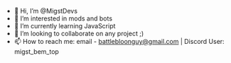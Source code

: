 - 👋 Hi, I’m @MigstDevs
- 👀 I’m interested in mods and bots
- 🌱 I’m currently learning JavaScript
- 💞️ I’m looking to collaborate on any project ;)
- 📫 How to reach me: email - battlebloonguy@gmail.com | Discord User: migst_bem_top
